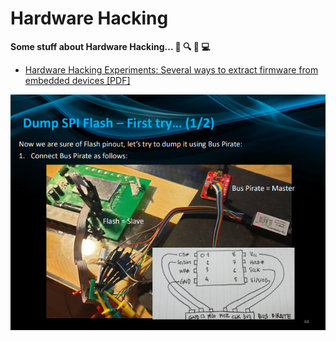 # Hardware Hacking
**Some stuff about Hardware Hacking... :electric_plug: :mag: :wrench: :computer:**

- [Hardware Hacking Experiments: Several ways to extract firmware from embedded devices [PDF]](Hardware-Hacking-Experiments-Jeremy-Brun-Nouvion-2020.pdf)

[![](img/Hardware-Hacking-Experiments.png)](Hardware-Hacking-Experiments-Jeremy-Brun-Nouvion-2020.pdf)
